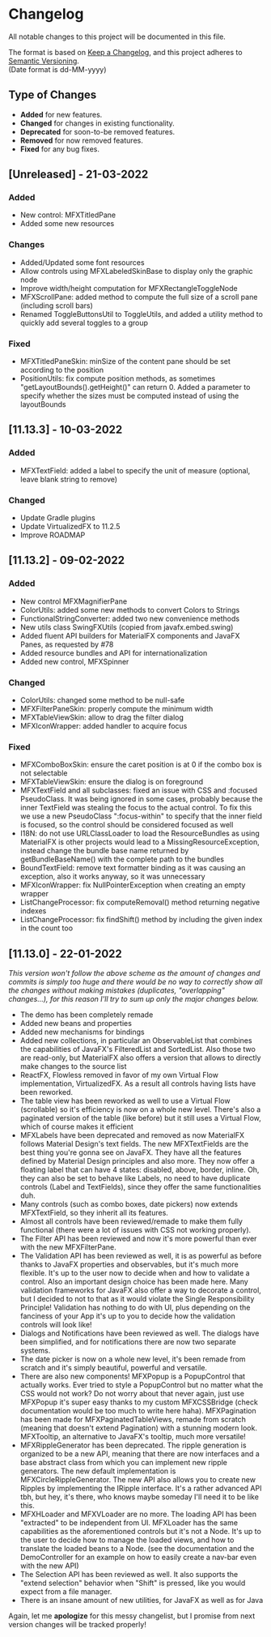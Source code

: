 # Changelog
All notable changes to this project will be documented in this file.

The format is based on [Keep a Changelog](https://keepachangelog.com/en/1.0.0/),
and this project adheres to [Semantic Versioning](https://semver.org/spec/v2.0.0.html).  
(Date format is dd-MM-yyyy)

## Type of Changes

- **Added** for new features.
- **Changed** for changes in existing functionality.
- **Deprecated** for soon-to-be removed features.
- **Removed** for now removed features.
- **Fixed** for any bug fixes.

## [Unreleased] - 21-03-2022

### Added

- New control: MFXTitledPane
- Added some new resources

### Changes

- Added/Updated some font resources
- Allow controls using MFXLabeledSkinBase to display only the graphic node
- Improve width/height computation for MFXRectangleToggleNode
- MFXScrollPane: added method to compute the full size of a scroll pane (including scroll bars)
- Renamed ToggleButtonsUtil to ToggleUtils, and added a utility method to quickly add several toggles to a group

### Fixed

- MFXTitledPaneSkin: minSize of the content pane should be set according to the position
- PositionUtils: fix compute position methods, as sometimes "getLayoutBounds().getHeight()" can return 0. Added a
  parameter to specify whether the sizes must be computed instead of using the layoutBounds

## [11.13.3] - 10-03-2022

### Added

- MFXTextField: added a label to specify the unit of measure (optional, leave blank string to remove)

### Changed

- Update Gradle plugins
- Update VirtualizedFX to 11.2.5
- Improve ROADMAP

## [11.13.2] - 09-02-2022
### Added

- New control MFXMagnifierPane
- ColorUtils: added some new methods to convert Colors to Strings
- FunctionalStringConverter: added two new convenience methods
- New utils class SwingFXUtils (copied from javafx.embed.swing)
- Added fluent API builders for MaterialFX components and JavaFX Panes, as requested by #78
- Added resource bundles and API for internationalization
- Added new control, MFXSpinner

### Changed
- ColorUtils: changed some method to be null-safe
- MFXFilterPaneSkin: properly compute the minimum width
- MFXTableViewSkin: allow to drag the filter dialog
- MFXIconWrapper: added handler to acquire focus

### Fixed
- MFXComboBoxSkin: ensure the caret position is at 0 if the combo box is not selectable
- MFXTableViewSkin: ensure the dialog is on foreground
- MFXTextField and all subclasses: fixed an issue with CSS and :focused PseudoClass. It was being ignored in some cases,
  probably because the inner TextField was stealing the focus to the actual control. To fix this we use a new
  PseudoClass ":focus-within" to specify that the inner field is focused, so the control should be considered focused as
  well
- I18N: do not use URLClassLoader to load the ResourceBundles as using MaterialFX is other projects would lead to a
  MissingResourceException, instead change the bundle base name returned by getBundleBaseName() with the complete path
  to the bundles
- BoundTextField: remove text formatter binding as it was causing an exception, also it works anyway, so it was
  unnecessary
- MFXIconWrapper: fix NullPointerException when creating an empty wrapper
- ListChangeProcessor: fix computeRemoval() method returning negative indexes
- ListChangeProcessor: fix findShift() method by including the given index in the count too

## [11.13.0] - 22-01-2022
_This version won't follow the above scheme as the amount of changes and commits is simply too huge and there would be
no way to correctly show all the changes without making mistakes (duplicates, "overlapping" changes...), for this reason
I'll try to sum up only the major changes below._

- The demo has been completely remade
- Added new beans and properties
- Added new mechanisms for bindings
- Added new collections, in particular an ObservableList that combines the capabilities of JavaFX's FilteredList and
  SortedList. Also those two are read-only, but MaterialFX also offers a version that allows to directly make changes to
  the source list
- ReactFX, Flowless removed in favor of my own Virtual Flow implementation, VirtualizedFX. As a result all controls
  having lists have been reworked.
- The table view has been reworked as well to use a Virtual Flow (scrollable) so it's efficiency is now on a whole new
  level. There's also a paginated version of the table (like before) but it still uses a Virtual Flow, which of course
  makes it efficient
- MFXLabels have been deprecated and removed as now MaterialFX follows Material Design's text fields. The new
  MFXTextFields are the best thing you're gonna see on JavaFX. They have all the features defined by Material Design
  principles and also more. They now offer a floating label that can have 4 states: disabled, above, border, inline. Oh,
  they can also be set to behave like Labels, no need to have duplicate controls (Label and TextFields), since they
  offer the same functionalities duh.
- Many controls (such as combo boxes, date pickers) now extends MFXTextField, so they inherit all its features.
- Almost all controls have been reviewed/remade to make them fully functional (there were a lot of issues with CSS not
  working properly).
- The Filter API has been reviewed and now it's more powerful than ever with the new MFXFilterPane.
- The Validation API has been reviewed as well, it is as powerful as before thanks to JavaFX properties and observables,
  but it's much more flexible. It's up to the user now to decide when and how to validate a control. Also an important
  design choice has been made here. Many validation frameworks for JavaFX also offer a way to decorate a control,
but I decided to not to that as it would violate the Single Responsibility Principle! Validation has nothing to do with UI, plus depending on the fanciness of your App it's up to
you to decide how the validation controls will look like!
- Dialogs and Notifications have been reviewed as well. The dialogs have been simplified, and for notifications there are now two separate systems.
- The date picker is now on a whole new level, it's been remade from scratch and it's simply beautiful, powerful and versatile.
- There are also new components! MFXPopup is a PopupControl that actually works. Ever tried to style a PopupControl but no matter what the CSS would not work?
Do not worry about that never again, just use MFXPopup it's super easy thanks to my custom MFXCSSBridge (check documentation would be too much to write here haha).
MFXPagination has been made for MFXPaginatedTableViews, remade from scratch (meaning that doesn't extend Pagination) with a stunning modern look.
MFXTooltip, an alternative to JavaFX's tooltip, much more versatile!
- MFXRippleGenerator has been deprecated. The ripple generation is organized to be a new API, meaning that there are now interfaces and a base abstract class from which
you can implement new ripple generators. The new default implementation is MFXCircleRippleGenerator. The new API also allows you to create new Ripples by implementing the IRipple interface.
It's a rather advanced API tbh, but hey, it's there, who knows maybe someday I'll need it to be like this.
- MFXHLoader and MFXVLoader are no more. The loading API has been "extracted" to be independent from UI. MFXLoader has the same capabilities as the aforementioned controls
but it's not a Node. It's up to the user to decide how to manage the loaded views, and how to translate the loaded beans to a Node. (see the documentation and the DemoController for an example
on how to easily create a nav-bar even with the new API)
- The Selection API has been reviewed as well. It also supports the "extend selection" behavior when "Shift" is pressed, like you would expect from a file manager.
- There is an insane amount of new utilities, for JavaFX as well as for Java

Again, let me **apologize** for this messy changelist, but I promise from next version changes will be tracked properly!














